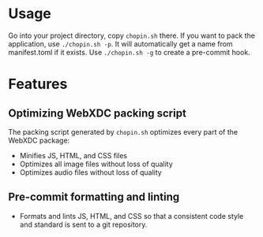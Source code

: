 # Usage
Go into your project directory, copy `chopin.sh` there. If you want to
pack the application, use `./chopin.sh -p`. It will automatically get
a name from manifest.toml if it exists. Use `./chopin.sh -g` to create
a pre-commit hook.
# Features
## Optimizing WebXDC packing script
The packing script generated by `chopin.sh` optimizes every part of
the WebXDC package:
* Minifies JS, HTML, and CSS files
* Optimizes all image files without loss of quality
* Optimizes audio files without loss of quality
## Pre-commit formatting and linting
* Formats and lints JS, HTML, and CSS so that a consistent code style
  and standard is sent to a git repository.
